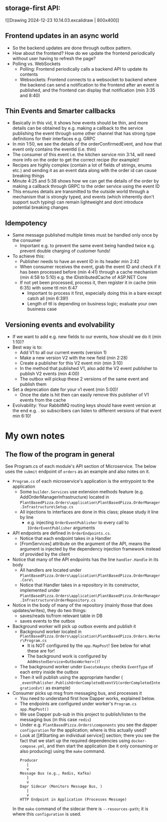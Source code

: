 

## storage-first API:

![[Drawing 2024-12-23 10.14.03.excalidraw | 800x400]]
## Frontend updates in an async world 

- So the backend updates are done through outbox pattern.
- How about the frontend? How do we update the frontend periodically without user having to refresh the page?
- Polling vs. WebSockets
	- Polling: Frontend periodically calls a backend API to update its contents
	- Websockets: Frontend connects to a websocket to backend where the backend can send a notification to the frontend after an event is published, and the frontend can display that notification (min 3:35 and 8:40)

## Thin Events and Smarter callbacks

- Basically in this vid, it shows how events should be thin, and more details can be obtained by e.g. making a callback to the service publishing the event through some other channel that has strong type definitions for their interfaces e.g. GRPC
- In min 1:50, we see the details of the orderConfirmedEvent, and how that event only contains the eventId (i.e. thin) 
- The consumer of this event i.e. the kitchen service min 3:14, will need more info on the order to get the correct recipe (for example)! 
- Recipes are highly complex (contain a lot of fields of strings, enums etc.) and sending it as an event data along with the order id can cause breaking things
- Minute 4:25 and 5:38 shows how we can get the details of the order by making a callback through GRPC to the order service using the event ID
- This ensures details are transmitted to the outside world through a mechanism that is strongly typed, and events (which inherently don't support such typing) can remain lightweight and dont introduce potential breaking changes

## Idempotency

- Same message published multiple times must be handled only once by the consumer
	- Important e.g. to prevent the same event being handled twice e.g. prevent double charging of customer funds!
- To achieve this:
	- Publisher needs to have an event ID in its header min 2:42
	- When consumer receives the event, grab the event ID and check if it has been processed before (min 4:41) through a cache mechanism (min 4:58 to 5:10) e.g. the IDistributedCache of ASP.NET Core
	- If not yet been processed, process it, then register it in cache (min 6:35) with some ttl min 6:47
		- Important to process it first, especially doing this in a bare except catch all (min 6:39!)
		- Length of ttl is depending on business logic; evaluate your own business case

## Versioning events and evolvability
- If we want to add e.g. new fields to our events, how should we do it (min 1:10)?
- Best way is to:
	- Add V1 to all our current events (version 1)
	- Make a new version V2 with the new field (min 2:28)
	- Create a publisher for this V2 event min (min 3:10)
	- In the method that published V1, also add the V2 event publisher to publish V2 events (min 4:00)
	- The outbox will pickup these 2 versions of the same event and publish them
- Set a deprecation date for your v1 event (min 5:00)!
	- Once the date is hit then can easily remove this publisher of V1 events from the cache 
- Evolvability: Your RabbitMQ routing keys should have event version at the end e.g. <eventname>.<eventversion> so subscribers can listen to different versions of that event min 6:10!

# My own notes

## The flow of the program in general
  See Program.cs of each module's API section of Microservice.
  The below uses the `submit` endpoint of `orders` as an example and also notes on it.

  - `Program.cs` of each microservice's application is the entrypoint to the application
	  - Some `builder.Services` use extension methods feature (e.g. AddOrderManagerInfrastructure) located in `PlantBasedPizza.Orders\application\PlantBasedPizza.OrderManager.Infrastructure\Setup.cs`
	  - All injections to interfaces are done in this class; please study it line by line
		  - e.g. injecting `OrderEventPublisher` to every call to `IOrderEventPublisher` arguments
  - API endpoints are defined in `OrderEndpoints.cs`.
	  - Notice that each endpoint takes in a Handler 
	  - [FromServices] attribute on the argument of the API, means the argument is injected by the dependency injection framework instead of provided by the client
  - Notice that many of the API endpoints has the line `handler.Handle` in its body
	  - All handlers are located under `PlantBasedPizza.Orders\application\PlantBasedPizza.OrderManager.Core\`
	  - Notice that Handler takes in a repository in its constructor, implemented under `PlantBasedPizza.Orders\application\PlantBasedPizza.OrderManager.Infrastructure\OrderRepository.cs`
  - Notice in the body of many of the repository (mainly those that does updates/writes), they do two things:
	  - saves/reads to/from relevant table in DB
	  - saves events to the outbox
  - Background worker will pick up outbox events and publish it 
	  - Background worker located in `PlantBasedPizza.Orders\application\PlantBasedPizza.Orders.Worker\Program.cs`
		  - It is NOT configured by the `app.MapPost`! See below for what these are for!
		  - The background work is configured by `AddHostedService<OutboxWorker>()`!
	  - The background worker under `ExecuteAsync` checks `EventType` of each entry inside the outbox
	  - Then it will publish using the appropriate handler ( `_eventPublisher.PublishOrderCompletedEventV1(orderCompletedIntegrationEvt)` as example) 
  - Consumer picks up msg from messaging bus, and processes it
	  - You need to understand first how Dapper works, explained below.
	  - The endpoints are configured under worker's `Program.cs` `app.MapPost()`
	  - We use Dapper pub-sub in this project to publish/listen to the messaging bus (in this case `redis`)
	  - Under e.g. `PlantBasedPizza.Orders\components` you see the dapper `configuration` for the application; where is this actually used?
	  - Look at [[#Starting an individual service]] section; there you see the fact that we start up the required dependencies using `docker-compose.yml`, and then start the application (be it only consuming or also producing) using the `make` command.
        ```plaintext
        Producer
           |
           v
        Message Bus (e.g., Redis, Kafka)
           |
           v
        Dapr Sidecar (Monitors Message Bus, )
           |
           v
        HTTP Endpoint in Application (Processes Message)
		
      In the `make` command of the sidecar there is `--resources-path`; it is where this `configuration` is used.
